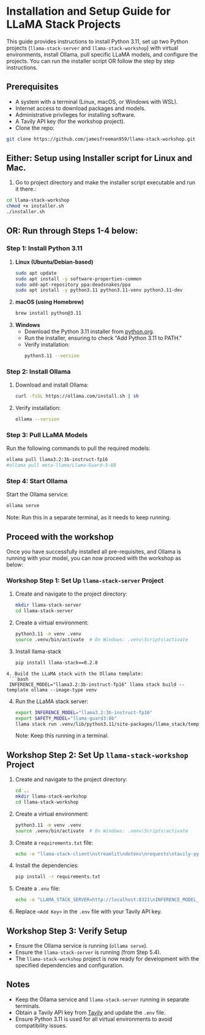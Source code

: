 # Installation and Setup Guide for LLaMA Stack Projects

This guide provides instructions to install Python 3.11, set up two Python projects (`llama-stack-server` and `llama-stack-workshop`) with virtual environments, install Ollama, pull specific LLaMA models, and configure the projects. You can run the installer script OR follow the step by step instructions.

## Prerequisites
- A system with a terminal (Linux, macOS, or Windows with WSL).
- Internet access to download packages and models.
- Administrative privileges for installing software.
- A Tavily API key (for the workshop project).
- Clone the repo:
```bash
git clone https://github.com/jamesfreeman959/llama-stack-workshop.git
```

## Either: Setup using Installer script for Linux and Mac.
1. Go to project directory and make the installer script executable and run it there.:

```bash
cd llama-stack-workshop
chmod +x installer.sh
./installer.sh
```
## OR: Run through Steps 1-4 below:
                                 
### Step 1: Install Python 3.11
1. **Linux (Ubuntu/Debian-based)**
   ```bash
   sudo apt update
   sudo apt install -y software-properties-common
   sudo add-apt-repository ppa:deadsnakes/ppa
   sudo apt install -y python3.11 python3.11-venv python3.11-dev
   ```
2. **macOS (using Homebrew)**
   ```bash
   brew install python@3.11
   ```
3. **Windows**
   - Download the Python 3.11 installer from [python.org](https://www.python.org/downloads/release/python-3110/).
   - Run the installer, ensuring to check "Add Python 3.11 to PATH."
   - Verify installation:
     ```bash
     python3.11 --version
     ```

### Step 2: Install Ollama
1. Download and install Ollama:
   ```bash
   curl -fsSL https://ollama.com/install.sh | sh
   ```
2. Verify installation:
   ```bash
   ollama --version
   ```

### Step 3: Pull LLaMA Models
Run the following commands to pull the required models:
```bash
ollama pull llama3.2:3b-instruct-fp16
#ollama pull meta-llama/Llama-Guard-3-8B
```

### Step 4: Start Ollama
Start the Ollama service:
```bash
ollama serve
```
Note: Run this in a separate terminal, as it needs to keep running.

## Proceed with the workshop
Once you have successfully installed all pre-requisites, and Ollama is running with your model, you can now proceed with the workshop as below:


### Workshop Step 1: Set Up `llama-stack-server` Project
1. Create and navigate to the project directory:
   ```bash
   mkdir llama-stack-server
   cd llama-stack-server
   ```
2. Create a virtual environment:
   ```bash
   python3.11 -m venv .venv
   source .venv/bin/activate  # On Windows: .venv\Scripts\activate
   ```
3. Install llama-stack
   ```bash
   pip install llama-stack==0.2.8
  ``` 
4. Build the LLaMA stack with the Ollama template:
   ```bash
   INFERENCE_MODEL="llama3.2:3b-instruct-fp16" llama stack build --template ollama --image-type venv
   ```
4. Run the LLaMA stack server:
   ```bash
   export INFERENCE_MODEL="llama3.2:3b-instruct-fp16"
   export SAFETY_MODEL="llama-guard3:8b"
   llama stack run .venv/lib/python3.11/site-packages/llama_stack/templates/ollama/run.yaml --image-type venv
   ```
   Note: Keep this running in a terminal.

## Workshop Step 2: Set Up `llama-stack-workshop` Project
1. Create and navigate to the project directory:
   ```bash
   cd ..
   mkdir llama-stack-workshop
   cd llama-stack-workshop
   ```
2. Create a virtual environment:
   ```bash
   python3.11 -m venv .venv
   source .venv/bin/activate  # On Windows: .venv\Scripts\activate
   ```
3. Create a `requirements.txt` file:
   ```bash
   echo -e "llama-stack-client\nstreamlit\ndotenv\nrequests\ntavily-python" > requirements.txt
   ```
4. Install the dependencies:
   ```bash
   pip install -r requirements.txt
   ```
5. Create a `.env` file:
   ```bash
   echo -e "LLAMA_STACK_SERVER=http://localhost:8321\nINFERENCE_MODEL_ID=llama3.2:3b-instruct-fp16\nSHIELD_ID=meta-llama/Llama-Guard-3-8B\nEMBEDDING_MODEL_ID=all-MiniLM-L6-v2\nTAVILY_SEARCH_API_KEY=<Add Key>" > .env
   ```
6. Replace `<Add Key>` in the `.env` file with your Tavily API key.

## Workshop Step 3: Verify Setup
- Ensure the Ollama service is running (`ollama serve`).
- Ensure the `llama-stack-server` is running (from Step 5.4).
- The `llama-stack-workshop` project is now ready for development with the specified dependencies and configuration.



## Notes
- Keep the Ollama service and `llama-stack-server` running in separate terminals.
- Obtain a Tavily API key from [Tavily](https://tavily.com) and update the `.env` file.
- Ensure Python 3.11 is used for all virtual environments to avoid compatibility issues.
